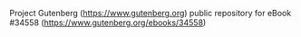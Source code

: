 Project Gutenberg (https://www.gutenberg.org) public repository for eBook #34558 (https://www.gutenberg.org/ebooks/34558)
